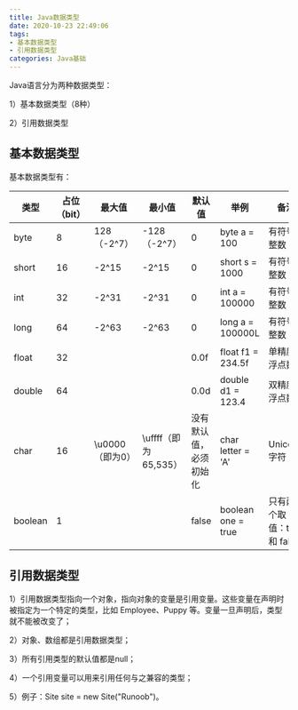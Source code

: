 ```yaml
---
title: Java数据类型
date: 2020-10-23 22:49:06
tags: 
- 基本数据类型
- 引用数据类型
categories: Java基础
---
```


Java语言分为两种数据类型：

1）基本数据类型（8种）

2）引用数据类型

## 基本数据类型

基本数据类型有：

| 类型    | 占位（bit） | 最大值          | 最小值               | 默认值                 | 举例               | 备注                        |
| ------- | ----------- | --------------- | -------------------- | ---------------------- | ------------------ | --------------------------- |
| byte    | 8           | 128（-2^7）     | -128（-2^7）         | 0                      | byte a = 100       | 有符号整数                  |
| short   | 16          | -2^15           | -2^15                | 0                      | short s = 1000     | 有符号整数                  |
| int     | 32          | -2^31           | -2^31                | 0                      | int a = 100000     | 有符号整数                  |
| long    | 64          | -2^63           | -2^63                | 0                      | long a = 100000L   | 有符号整数                  |
| float   | 32          |                 |                      | 0.0f                   | float f1 = 234.5f  | 单精度浮点数                |
| double  | 64          |                 |                      | 0.0d                   | double d1 = 123.4  | 双精度浮点数                |
| char    | 16          | \u0000（即为0） | \uffff（即为65,535） | 没有默认值，必须初始化 | char letter = 'A'  | Unicode 字符                |
| boolean | 1           |                 |                      | false                  | boolean one = true | 只有两个取值：true 和 false |

## 引用数据类型

1）引用数据类型指向一个对象，指向对象的变量是引用变量。这些变量在声明时被指定为一个特定的类型，比如 Employee、Puppy 等。变量一旦声明后，类型就不能被改变了；

2）对象、数组都是引用数据类型；

3）所有引用类型的默认值都是null；

4）一个引用变量可以用来引用任何与之兼容的类型；

5）例子：Site site = new Site("Runoob")。